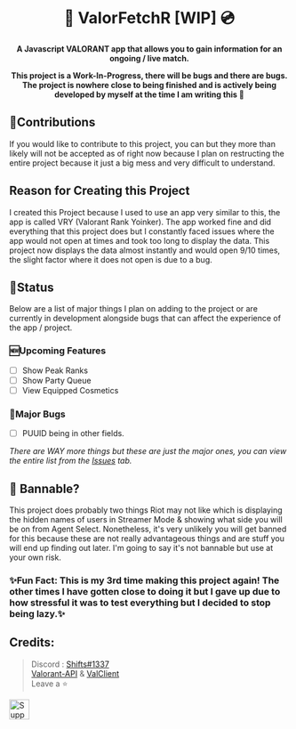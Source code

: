 <h1 align="center"> 🍎 ValorFetchR [WIP] 💿 </h1>

<p align='center'>
  <b>A Javascript VALORANT app that allows you to gain information for an ongoing / live match.
</b><br>
</p>

<p align='center'>
  <b>This project is a Work-In-Progress, there will be bugs and there are bugs. The project is nowhere close to being finished and is actively being developed by myself at the time I am writing this 🙂
</b><br>
</p>

## 📝Contributions
If you would like to contribute to this project, you can but they more than likely will not be accepted as of right now because I plan on restructing the entire project because it just a big mess and very difficult to understand.

## Reason for Creating this Project
I created this Project because I used to use an app very similar to this, the app is called VRY (Valorant Rank Yoinker). The app worked fine and did everything that this project does but I constantly faced issues where the app would not open at times and took too long to display the data. This project now displays the data almost instantly and would open 9/10 times, the slight factor where it does not open is due to a bug.

## 🚦Status
Below are a list of major things I plan on adding to the project or are currently in development alongside bugs that can affect the experience of the app / project.

### 🆕Upcoming Features
- [ ] Show Peak Ranks
- [ ] Show Party Queue
- [ ] View Equipped Cosmetics

### 🐛Major Bugs
- [ ] PUUID being in other fields.

*There are WAY more things but these are just the major ones, you can view the entire list from the [Issues](https://github.com/ignshifts/ValorFetchR/issues) tab.*

## 🔨 Bannable?
This project does probably two things Riot may not like which is displaying the hidden names of users in Streamer Mode & showing what side you will be on from Agent Select. Nonetheless, it's very unlikely you will get banned for this because these are not really advantageous things and are stuff you will end up finding out later. I'm going to say it's not bannable but use at your own risk.

### ✨Fun Fact: This is my 3rd time making this project again! The other times I have gotten close to doing it but I gave up due to how stressful it was to test everything but I decided to stop being lazy.✨

##  Credits:
 > Discord : [Shifts#1337](https://discord.com/users/994717305542021244)
> <br> [Valorant-API](https://valorant-api.com/) & [ValClient](https://github.com/igorwessel/valclient.js)
 > <br>Leave a ⭐

<a href='https://ko-fi.com/Y8Y1K0FQH' target='_blank'><img height='36' style='border:0px;height:36px;' src='https://storage.ko-fi.com/cdn/kofi3.png?v=3' border='0' alt='Support Me at ko-fi.com' /></a>
